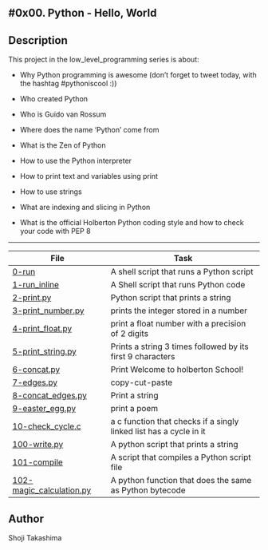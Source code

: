 #0x00. Python - Hello, World
---
## Description

This project in the low_level_programming series is about:

* Why Python programming is awesome (don’t forget to tweet today, with the hashtag #pythoniscool :))

* Who created Python

* Who is Guido van Rossum

* Where does the name ‘Python’ come from

* What is the Zen of Python

* How to use the Python interpreter

* How to print text and variables using print

* How to use strings

* What are indexing and slicing in Python

* What is the official Holberton Python coding style and how to check your code with PEP 8

---
File|Task
---|---
[0-run ](./0-run ) | A shell script that runs a Python script
[1-run_inline ](./1-run_inline ) | A Shell script that runs Python code
[2-print.py ](./2-print.py ) | Python script that prints a string
[3-print_number.py ](./3-print_number.py ) | prints the integer stored in a number
[4-print_float.py ](./4-print_float.py ) | print a float number with a precision of 2 digits
[5-print_string.py ](./5-print_string.py ) | Prints a string 3 times followed by its first 9 characters
[6-concat.py ](./6-concat.py ) | Print Welcome to holberton School!
[7-edges.py ](./7-edges.py ) | copy-cut-paste
[8-concat_edges.py ](./8-concat_edges.py ) | Print a string
[9-easter_egg.py ](./9-easter_egg.py ) | print a poem
[10-check_cycle.c ](./10-check_cycle.c ) | a c function that checks if a singly linked list has a cycle in it
[100-write.py ](./100-write.py ) | A python script that prints a string
[101-compile ](./101-compile ) | A script that compiles a Python script file
[102-magic_calculation.py ](./102-magic_calculation.py ) | A python function that does the same as Python bytecode

## Author
 Shoji Takashima
